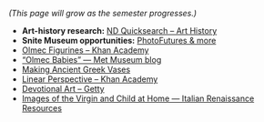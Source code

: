 

*(This page will grow as the semester progresses.)*

- **Art-history research:** [ND Quicksearch – Art History](http://xerxes.library.nd.edu/quicksearch/databases/subject/art-art-history-design)  
- **Snite Museum opportunities:** [PhotoFutures & more](http://sniteartmuseum.nd.edu/education-programs-resources/university/students/)  
- [Olmec Figurines – Khan Academy](https://www.khanacademy.org/humanities/art-americas/early-cultures/olmec/a/olmec-figurine)  
- [“Olmec Babies” — Met Museum blog](https://www.metmuseum.org/blogs/now-at-the-met/2015/olmec-babies)  
- [Making Ancient Greek Vases](https://www.ancientworldmagazine.com/articles/making-ancient-greek-vases-look-red-figure-black-figure-pottery/)  
- [Linear Perspective – Khan Academy](https://www.khanacademy.org/humanities/renaissance-reformation/early-renaissance1/beginners-renaissance-florence/a/early-applications-of-linear-perspective)  
- [Devotional Art – Getty](https://www.getty.edu/art/exhibitions/florence/devotion.html)  
- [Images of the Virgin and Child at Home — Italian Renaissance Resources](http://www.italianrenaissanceresources.com/units/unit-1/essays/images-of-the-virgin-and-child-at-home/)

